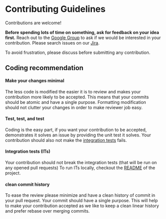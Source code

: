 # Contributing Guidelines

Contributions are welcome!

**Before spending lots of time on something, ask for feedback on your idea first.**
Reach out to the [Google Group](https://groups.google.com/forum/#!forum/sonarqube) to ask if we would be interested in your contribution.
Please search issues on our [Jira](http://jira.sonarsource.com/browse/SONARJAVA).
 
 To avoid frustration, please discuss before submitting any contribution.

## Coding recommendation

#### Make your changes minimal
 The less code is modified the easier it is to review and makes your contribution more likely to be accepted.
 This means that your commits should be atomic and have a single purpose. Formatting modification should not clutter your changes in order to make reviewer job easy.
  
#### Test, test, and test
 Coding is the easy part, if you want your contribution to be accepted, demonstrates it solves an issue by providing the unit test it solves.
 Your contribution should also not make the [integration tests](#ITs) fails.
  
#### <a name="ITs"></a>Integration tests (ITs)

  Your contribution should not break the integration tests (that will be run on any opened pull requests)
  To run ITs locally, checkout the [README](https://github.com/SonarSource/sonar-java/blob/master/README.md) of the project.

#### clean commit history

  To ease the review please minimize and have a clean history of commit in your pull request. Your commit should have a single purpose.
  This will help to make your contribution accepted as we like to keep a clean linear history and prefer rebase over merging commits.
